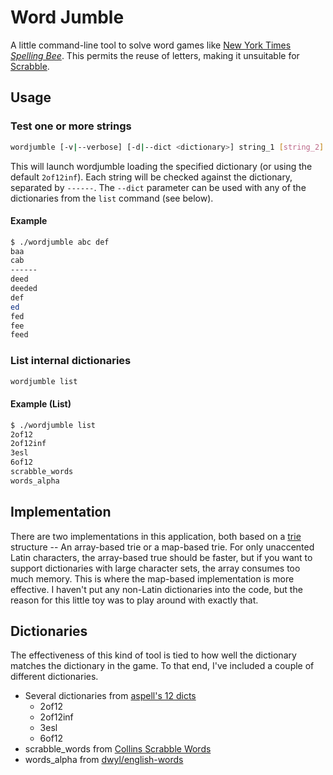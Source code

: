 # Word Jumble

A little command-line tool to solve word games like [New York Times _Spelling Bee_](https://www.nytimes.com/puzzles/spelling-bee). This permits the reuse of letters, making it unsuitable for [Scrabble](https://scrabble.hasbro.com/en-us).

## Usage

### Test one or more strings

```bash
wordjumble [-v|--verbose] [-d|--dict <dictionary>] string_1 [string_2] [string_...] [string_n]
```

This will launch wordjumble loading the specified dictionary (or using the default `2of12inf`). Each string will be checked against the dictionary, separated by `------`. The `--dict` parameter can be used with any of the dictionaries from the `list` command (see below).

#### Example

```bash
$ ./wordjumble abc def
baa
cab
------
deed
deeded
def
ed
fed
fee
feed
```

### List internal dictionaries

```bash
wordjumble list
```

#### Example (List)

```bash
$ ./wordjumble list
2of12
2of12inf
3esl
6of12
scrabble_words
words_alpha
```

## Implementation

There are two implementations in this application, both based on a [trie](https://en.wikipedia.org/wiki/Trie) structure -- An array-based trie or a map-based trie. For only unaccented Latin characters, the array-based true should be faster, but if you want to support dictionaries with large character sets, the array consumes too much memory. This is where the map-based implementation is more effective. I haven't put any non-Latin dictionaries into the code, but the reason for this little toy was to play around with exactly that.

## Dictionaries

The effectiveness of this kind of tool is tied to how well the dictionary matches the dictionary in the game. To that end, I've included a couple of different dictionaries.

* Several dictionaries from [aspell's 12 dicts](http://wordlist.aspell.net/12dicts-readme/)
  * 2of12
  * 2of12inf
  * 3esl
  * 6of12
* scrabble_words from [Collins Scrabble Words](https://drive.google.com/open?id=1oGDf1wjWp5RF_X9C7HoedhIWMh5uJs8s)
* words_alpha from [dwyl/english-words](dwyl/english-words)
